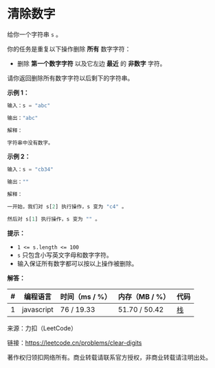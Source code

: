 # 清除数字

给你一个字符串 `s` 。

你的任务是重复以下操作删除 **所有** 数字字符：

- 删除 **第一个数字字符** 以及它左边 **最近** 的 **非数字** 字符。

请你返回删除所有数字字符以后剩下的字符串。

**示例 1：**

``` javascript
输入：s = "abc"

输出："abc"

解释：

字符串中没有数字。
```

**示例 2：**

``` javascript
输入：s = "cb34"

输出：""

解释：

一开始，我们对 s[2] 执行操作，s 变为 "c4" 。

然后对 s[1] 执行操作，s 变为 "" 。
```

**提示：**

- `1 <= s.length <= 100`
- `s` 只包含小写英文字母和数字字符。
- 输入保证所有数字都可以按以上操作被删除。

**解答：**

**#**|**编程语言**|**时间（ms / %）**|**内存（MB / %）**|**代码**
--|--|--|--|--
1|javascript|76 / 19.33|51.70 / 50.42|[栈](./javascript/ac_v1.js)

来源：力扣（LeetCode）

链接：https://leetcode.cn/problems/clear-digits

著作权归领扣网络所有。商业转载请联系官方授权，非商业转载请注明出处。
